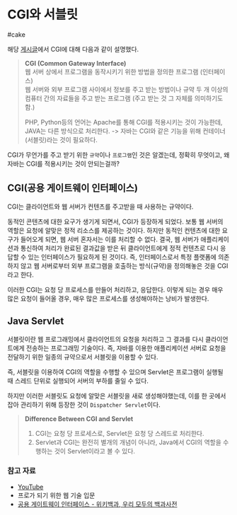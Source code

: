 # CGI와 서블릿
#cake

해당 [게시글](https://github.com/seovalue/a-piece-of-cake/blob/main/webServer-WAS-Container.md)에서  CGI에 대해 다음과 같이 설명했다.

> **CGI (Common Gateway Interface)**  
> 웹 서버 상에서 프로그램을 동작시키기 위한 방법을 정의한 프로그램 (인터페이스)   
> 웹 서버와 외부 프로그램 사이에서 정보를 주고 받는 방법이나 규약 두 개 이상의 컴퓨터 간의 자료들을 주고 받는 프로그램 (주고 받는 것 그 자체를 의미하기도 함.)
>
> PHP, Python등의 언어는 Apache를 통해 CGI를 적용시키는 것이 가능한데, JAVA는 다른 방식으로 처리한다. -> 자바는 CGI와 같은 기능을 위해 컨테이너(서블릿)라는 것이 필요하다.

CGI가 무언가를 주고 받기 위한 `규약`이나 `프로그램`인 것은 알겠는데, 정확히 무엇이고, 왜 자바는 CGI를 적용시키는 것이 안되는걸까?

## CGI(공용 게이트웨이 인터페이스)
CGI는 클라이언트와 웹 서버가 컨텐츠를 주고받을 때 사용하는 규약이다.

동적인 콘텐츠에 대한 요구가 생기게 되면서, CGI가 등장하게 되었다.
보통 웹 서버의 역할은 요청에 알맞은 정적 리소스를 제공하는 것이다. 하지만 동적인 컨텐츠에 대한 요구가 들어오게 되면, 웹 서버 혼자서는 이를 처리할 수 없다. 결국, 웹 서버가 애플리케이션과 통신하여 처리가 완료된 결과값을 받은 뒤 클라이언트에게 정적 컨텐츠로 다시 응답할 수 있는 인터페이스가 필요하게 된 것이다.
즉, 인터페이스로서 특정 플랫폼에 의존하지 않고 웹 서버로부터 외부 프로그램을 호출하는 방식(규약)을 정의해놓은 것을 CGI라고 한다.

이러한 CGI는 요청 당 프로세스를 만들어 처리하고, 응답한다. 이렇게 되는 경우 매우 많은 요청이 들어올 경우, 매우 많은 프로세스를 생성해야하는 낭비가 발생한다.

## Java Servlet
서블릿이란 웹 프로그래밍에서 클라이언트의 요청을 처리하고 그 결과를 다시 클라이언트에게 전송하는 프로그래밍 기술이다. 즉, 자바를 이용한 애플리케이션 서버로 요청을 전달하기 위한 일종의 규약으로서 서블릿을 이용할 수 있다.

즉, 서블릿을 이용하여 CGI의 역할을 수행할 수 있으며 Servlet은 프로그램이 실행될 때 스레드 단위로 실행되어 서버의 부하를 줄일 수 있다.

하지만 이러한 서블릿도 요청에 알맞은 서블릿을 새로 생성해야했는데, 이를 한 곳에서 잡아 관리하기 위해 등장한 것이 `Dispatcher Servlet`이다.

> **Difference Between CGI and Servlet**
> 1. CGI는 요청 당 프로세스로, Servlet은 요청 당 스레드로 처리한다.
> 2. Servlet과 CGI는 완전히 별개의 개념이 아니라, Java에서 CGI의 역할을 수행하는 것이 Servlet이라고 볼 수 있다.


### 참고 자료
* [YouTube](https://www.youtube.com/watch?v=calGCwG_B4Y&t=1s)
* 프로가 되기 위한 웹 기술 입문
* [공용 게이트웨이 인터페이스 - 위키백과, 우리 모두의 백과사전](https://ko.wikipedia.org/wiki/%EA%B3%B5%EC%9A%A9_%EA%B2%8C%EC%9D%B4%ED%8A%B8%EC%9B%A8%EC%9D%B4_%EC%9D%B8%ED%84%B0%ED%8E%98%EC%9D%B4%EC%8A%A4)